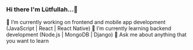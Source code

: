 ### Hi there I'm Lütfullah...👋

🔭 I’m currently working on frontend and mobile app development (JavaScript | React | React Native)
🌱 I’m currently learning backend development (Node.js | MongoDB | Django)
💬 Ask me about anything that you want to learn


